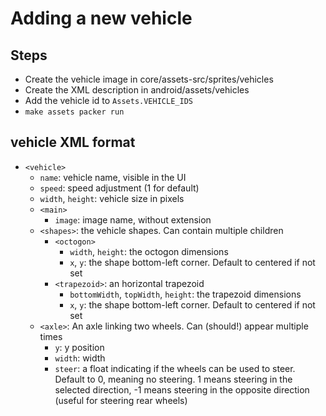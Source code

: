 # Adding a new vehicle

## Steps

- Create the vehicle image in core/assets-src/sprites/vehicles
- Create the XML description in android/assets/vehicles
- Add the vehicle id to `Assets.VEHICLE_IDS`
- `make assets packer run` 

## vehicle XML format

- `<vehicle>`
    - `name`: vehicle name, visible in the UI
    - `speed`: speed adjustment (1 for default)
    - `width`, `height`: vehicle size in pixels
    - `<main>`
        - `image`: image name, without extension
    - `<shapes>`: the vehicle shapes. Can contain multiple children
        - `<octogon>`
            - `width`, `height`: the octogon dimensions
            - `x`, `y`: the shape bottom-left corner. Default to centered if
              not set
        - `<trapezoid>`: an horizontal trapezoid
            - `bottomWidth`, `topWidth`, `height`: the trapezoid dimensions
            - `x`, `y`: the shape bottom-left corner. Default to centered if
              not set
    - `<axle>`: An axle linking two wheels. Can (should!) appear multiple times
        - `y`: y position
        - `width`: width
        - `steer`: a float indicating if the wheels can be used to steer.
          Default to 0, meaning no steering. 1 means steering in the selected
          direction, -1 means steering in the opposite direction (useful for
          steering rear wheels)

